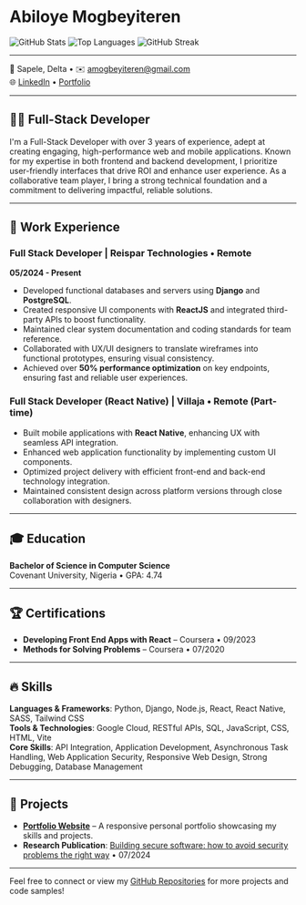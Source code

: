 # Abiloye Mogbeyiteren

![GitHub Stats](https://github-readme-stats.vercel.app/api?username=amogbeyiteren&show_icons=true&theme=radical)
![Top Languages](https://github-readme-stats.vercel.app/api/top-langs/?username=amogbeyiteren&layout=compact&theme=radical)
![GitHub Streak](https://github-readme-streak-stats.herokuapp.com/?user=amogbeyiteren&theme=radical)

---

📍 Sapele, Delta • ✉️ [amogbeyiteren@gmail.com](mailto:amogbeyiteren@gmail.com)  
🌐 [LinkedIn](https://www.linkedin.com/in/abiloye-mogbeyiteren-412909286) • [Portfolio](https://abiloyeblossom.vercel.app/)

---

## 👨‍💻 Full-Stack Developer

I'm a Full-Stack Developer with over 3 years of experience, adept at creating engaging, high-performance web and mobile applications. Known for my expertise in both frontend and backend development, I prioritize user-friendly interfaces that drive ROI and enhance user experience. As a collaborative team player, I bring a strong technical foundation and a commitment to delivering impactful, reliable solutions.

---

## 💼 Work Experience

### Full Stack Developer | Reispar Technologies • Remote  
**05/2024 - Present**  
- Developed functional databases and servers using **Django** and **PostgreSQL**.
- Created responsive UI components with **ReactJS** and integrated third-party APIs to boost functionality.
- Maintained clear system documentation and coding standards for team reference.
- Collaborated with UX/UI designers to translate wireframes into functional prototypes, ensuring visual consistency.
- Achieved over **50% performance optimization** on key endpoints, ensuring fast and reliable user experiences.

### Full Stack Developer (React Native) | Villaja • Remote (Part-time)  
- Built mobile applications with **React Native**, enhancing UX with seamless API integration.
- Enhanced web application functionality by implementing custom UI components.
- Optimized project delivery with efficient front-end and back-end technology integration.
- Maintained consistent design across platform versions through close collaboration with designers.

---

## 🎓 Education

**Bachelor of Science in Computer Science**  
Covenant University, Nigeria • GPA: 4.74

---

## 🏆 Certifications

- **Developing Front End Apps with React** – Coursera • 09/2023  
- **Methods for Solving Problems** – Coursera • 07/2020  

---

## 🔥 Skills

**Languages & Frameworks**: Python, Django, Node.js, React, React Native, SASS, Tailwind CSS  
**Tools & Technologies**: Google Cloud, RESTful APIs, SQL, JavaScript, CSS, HTML, Vite  
**Core Skills**: API Integration, Application Development, Asynchronous Task Handling, Web Application Security, Responsive Web Design, Strong Debugging, Database Management  

---

## 🌟 Projects

- **[Portfolio Website](https://abiloyeblossom.vercel.app/)** – A responsive personal portfolio showcasing my skills and projects.
- **Research Publication**: [Building secure software: how to avoid security problems the right way](https://www.researchgate.net/publication/Building_secure_software_how_to_avoid_security_problems_the_right_way) • 07/2024  

---

Feel free to connect or view my [GitHub Repositories](https://github.com/amogbeyiteren) for more projects and code samples!
